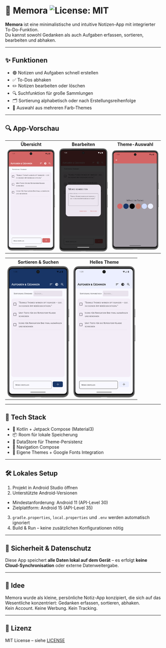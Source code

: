 # 📝 Memora ![License: MIT](https://img.shields.io/badge/License-MIT-yellow.svg)



**Memora** ist eine minimalistische und intuitive Notizen-App mit integrierter To-Do-Funktion.  
Du kannst sowohl Gedanken als auch Aufgaben erfassen, sortieren, bearbeiten und abhaken.

---

## ✨ Funktionen

- 🟢 Notizen und Aufgaben schnell erstellen
- ✅ To-Dos abhaken
- ✏️ Notizen bearbeiten oder löschen
- 🔍 Suchfunktion für große Sammlungen
- 🗂️ Sortierung alphabetisch oder nach Erstellungsreihenfolge
- 🎨 Auswahl aus mehreren Farb-Themes

---

## 🔍 App-Vorschau

<table>
  <tr>
    <th>Übersicht</th>
    <th>Bearbeiten</th>
    <th>Theme-Auswahl</th>
  </tr>
  <tr>
    <td><img src="screenshots/Screenshot_1.png" width="200"/></td>
    <td><img src="screenshots/Screenshot_2.png" width="200"/></td>
    <td><img src="screenshots/Screenshot_3.png" width="200"/></td>
  </tr>
</table>

<table>
  <tr>
    <th>Sortieren & Suchen</th>
    <th>Helles Theme</th>
  </tr>
  <tr>
    <td><img src="screenshots/Screenshot_4.png" width="200"/></td>
    <td><img src="screenshots/Screenshot_5.png" width="200"/></td>
  </tr>
</table>

---

## 🧪 Tech Stack

- 🧱 Kotlin + Jetpack Compose (Material3)
- 📦 Room für lokale Speicherung
- 💾 DataStore für Theme-Persistenz
- 🧭 Navigation Compose
- 🎨 Eigene Themes + Google Fonts Integration

---

## 🛠️ Lokales Setup

1. Projekt in Android Studio öffnen
2. Unterstützte Android-Versionen
- Mindestanforderung: Android 11 (API-Level 30)
- Zielplattform: Android 15 (API-Level 35)
3. `gradle.properties`, `local.properties` und `.env` werden automatisch ignoriert
4. Build & Run – keine zusätzlichen Konfigurationen nötig

---

## 🔐 Sicherheit & Datenschutz

Diese App speichert **alle Daten lokal auf dem Gerät** – es erfolgt **keine Cloud-Synchronisation** oder externe Datenweitergabe.

---

## 🧠 Idee

Memora wurde als kleine, persönliche Notiz-App konzipiert, die sich auf das Wesentliche konzentriert: Gedanken erfassen, sortieren, abhaken.  
Kein Account. Keine Werbung. Kein Tracking.

---

## 📄 Lizenz

MIT License – siehe [LICENSE](LICENSE)



